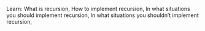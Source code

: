 Learn:
What is recursion,
How to implement recursion,
In what situations you should implement recursion,
In what situations you shouldn’t implement recursion,